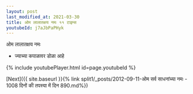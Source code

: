 ```yaml
---
layout: post
last_modified_at: 2021-03-30
title: ओम लालातक्षय नमः ११ टाइम्स
youtubeId: j7aJbPaPHyk
---
```

 
 
 ओम लालातक्षय नमः  
 
 -  ज्याच्या कपाळावर डोळा आहे 
 
  
 
  
 
 
 
 
 
 


{% include youtubePlayer.html id=page.youtubeId %}
 
[Next]({{ site.baseurl }}{% link  split1/_posts/2012-09-11-ओम सर्व साधनांच्या नमः - 1008 दिनों की तपस्या में दिन 890.md%})
 
